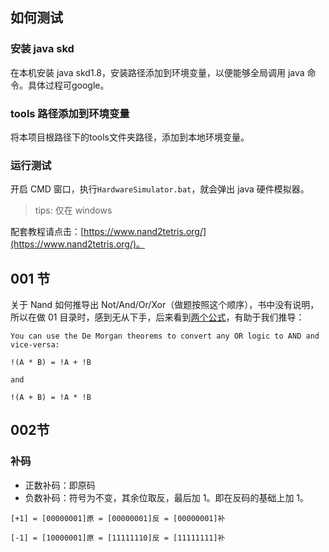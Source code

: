## 如何测试
### 安装 java skd
在本机安装 java skd1.8，安装路径添加到环境变量，以便能够全局调用 java 命令。具体过程可google。

### tools 路径添加到环境变量
将本项目根路径下的tools文件夹路径，添加到本地环境变量。

### 运行测试
开启 CMD 窗口，执行`HardwareSimulator.bat`，就会弹出 java 硬件模拟器。

>tips: 仅在 windows

配套教程请点击：[https://www.nand2tetris.org/](https://www.nand2tetris.org/)。


## 001 节
关于 Nand 如何推导出 Not/And/Or/Xor（做题按照这个顺序），书中没有说明，所以在做 01 目录时，感到无从下手，后来看到[两个公式](https://electronics.stackexchange.com/questions/360361/convert-and-or-gate-to-only-nand-gates)，有助于我们推导：
````
You can use the De Morgan theorems to convert any OR logic to AND and vice-versa:

!(A * B) = !A + !B

and

!(A + B) = !A * !B
````

## 002节
### 补码
* 正数补码：即原码
* 负数补码：符号为不变，其余位取反，最后加 1。即在反码的基础上加 1。
````
[+1] = [00000001]原 = [00000001]反 = [00000001]补

[-1] = [10000001]原 = [11111110]反 = [11111111]补
````

